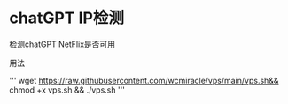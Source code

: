 # chatGPT IP检测
检测chatGPT NetFlix是否可用

用法

'''
  wget https://raw.githubusercontent.com/wcmiracle/vps/main/vps.sh&& chmod +x vps.sh  && ./vps.sh 
'''
